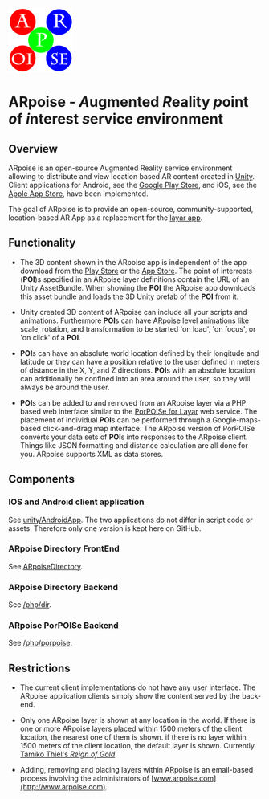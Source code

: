 ![ARpoise Logo](/images/arpoise_logo_rgb-128.png)
# ARpoise - *A*ugmented *R*eality *p*oint *o*f *i*nterest *s*ervice *e*nvironment

## Overview
ARpoise is an open-source Augmented Reality service environment allowing
to distribute and view location based AR content created in
[Unity](http://unity3d.com). Client applications for Android, 
see the [Google Play Store](http://play.google.com/store/apps/details?id=com.arpoise.ARpoise),
and iOS,
see the [Apple App Store](https://www.apple.com/lae/ios/app-store/),
have been implemented.

The goal of ARpoise is to provide an open-source, community-supported, location-based AR App as a replacement for the 
[layar app](https://www.layar.com/).

## Functionality
- The 3D content shown in the ARpoise app is independent of the app download from the
[Play Store](http://play.google.com/store/apps/details?id=com.arpoise.ARpoise)
or the
[App Store](https://www.apple.com/lae/ios/app-store/).
The point of interrests (**POI**)s specified in an ARpoise layer definitions contain the URL of an
Unity AssetBundle.
When showing the **POI** the ARpoise app downloads this asset bundle
and loads the 3D Unity prefab of the **POI** from it.

- Unity created 3D content of ARpoise can include all your scripts and animations. Furthermore **POI**s can have
ARpoise level animations like scale, rotation, and transformation to be started
'on load', 'on focus', or 'on click' of a **POI**.

- **POI**s can have an absolute world location defined by their longitude and latitude
or they can have a position relative to the user defined in meters of distance in the X, Y, and Z directions.
**POI**s with an absolute location can additionally be confined into an area around the user,
so they will always be around the user.

- **POI**s can be added to and removed from an ARpoise layer via a PHP based web interface similar to the
[PorPOISe for Layar](https://code.google.com/archive/p/porpoise/) web service.
The placement of individual **POI**s can be performed through a Google-maps-based click-and-drag map interface.
The ARpoise version of PorPOISe converts your data sets of **POI**s into responses to the ARpoise client.
Things like JSON formatting and distance calculation are all done for you. ARpoise supports XML as data stores.

## Components
### IOS and Android client application
See [unity/AndroidApp](unity/AndroidApp/).
The two applications do not differ in script code or assets. Therefore only one version is kept here on GitHub.
### ARpoise Directory FrontEnd
See [ARpoiseDirectory](ArpoiseDirectory/).
### ARpoise Directory Backend
See [/php/dir](php/dir/).
### ARpoise PorPOISe Backend
See [/php/porpoise](php/porpoise/).

## Restrictions
- The current client implementations do not have any user interface. The ARpoise application clients simply show the content served by the back-end.

- Only one ARpoise layer is shown at any location in the world.
If there is one or more ARpoise layers placed within 1500 meters of the client location, the nearest one of them is shown.
if there is no layer within 1500 meters of the client location, the default layer is shown.
Currently
[Tamiko Thiel's *Reign of Gold*](http://tamikothiel.com/AR/reign-of-gold.html).

- Adding, removing and placing layers within ARpoise is an email-based process involving the administrators of
[www.arpoise.com](http://www.arpoise.com).
